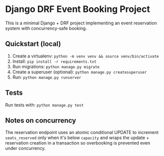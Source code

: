 # Django DRF Event Booking Project

This is a minimal Django + DRF project implementing an event reservation system with concurrency-safe booking.

## Quickstart (local)
1. Create a virtualenv: `python -m venv venv && source venv/bin/activate`
2. Install: `pip install -r requirements.txt`
3. Run migrations: `python manage.py migrate`
4. Create a superuser (optional): `python manage.py createsuperuser`
5. Run: `python manage.py runserver`

## Tests
Run tests with: `python manage.py test`

## Notes on concurrency
The reservation endpoint uses an atomic conditional UPDATE to increment `seats_reserved` only when it's below `capacity` and wraps the update + reservation creation in a transaction so overbooking is prevented even under concurrency.

